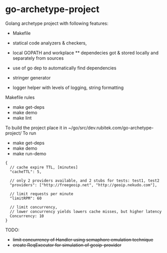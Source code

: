 # go-archetype-project

Golang archetype project with following features:
 * Makefile
 * statical code analyzers & checkers, 
 * local GOPATH and workplace
 ** dependecies got & stored locally and separately from sources
 * use of go dep to automatically find dependencies

 * stringer generator
 * logger helper with levels of logging, string formatting 

Makefile rules
* make get-deps
* make demo
* make lint



To build the project place it in ~/go/src/dev.rubitek.com/go-archetype-project/
To run
* make get-deps
* make demo
* make run-demo

```Params:
{
  // cache expire TTL, [minutes]
  "cacheTTL": 5,
  
  // only 2 providers available, and 2 stubs for tests: test1, test2
  "providers": ["http://freegeoip.net", "http://geoip.nekudo.com"],
  
  // limit requests per minute
  "limitRPM": 60
  
  // limit concurrency, 
  // lower concurrency yields lowers cache misses, but higher latency
  Concurrency: 10
}
```

TODO:
* ~~limit concurrency of Handler using semaphore emulation technique~~
* ~~create ReqExecutor for simulation of geoip-provider~~
